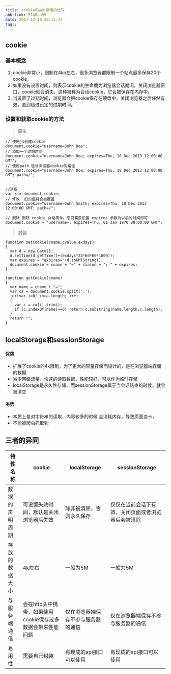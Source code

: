 ```yaml
---
title: cookie和web存储的比较
abbrlink: 5140aa99
date: 2017-12-19 20:11:37
tags:
---
```

## cookie


### 基本概念
1. cookie非常小，限制在4kb左右，很多浏览器都限制一个站点最多保存20个cookie。
2. 如果没有设置时间，则表示cookie的生命期为浏览器会话期间，关闭浏览器窗口，cookie就会消失，这种被称为会话cookie，它会被保存在内存中。
3. 当设置了过期时间，浏览器会把cookie保存在硬盘中，关闭浏览器之后任然有效，直到超过设定的过期时间。
### 设置和获取cookie的方法

> 原生
```
// 使用js创建cookie
document.cookie="username=John Doe";
// 添加一个过期时间
document.cookie="username=John Doe; expires=Thu, 18 Dec 2013 12:00:00 GMT";
// 使用path 告诉浏览器cookie的路径
document.cookie="username=John Doe; expires=Thu, 18 Dec 2013 12:00:00 GMT; path=/";


//读取
var x = document.cookie;
// 修改  旧的值将会被覆盖
document.cookie="username=John Smith; expires=Thu, 18 Dec 2013 12:00:00 GMT; path=/";

// 删除 删除 cookie 非常简单。您只需要设置 expires 参数为以前的时间即可
document.cookie = "username=; expires=Thu, 01 Jan 1970 00:00:00 GMT";
```
> 封装

```
function setCookie(cname,cvalue,exdays)
{
  var d = new Date();
  d.setTime(d.getTime()+(exdays*24*60*60*1000));
  var expires = "expires="+d.toGMTString();
  document.cookie = cname + "=" + cvalue + "; " + expires;
}

function getCookie(cname)
{
  var name = cname + "=";
  var ca = document.cookie.split(';');
  for(var i=0; i<ca.length; i++) 
  {
    var c = ca[i].trim();
    if (c.indexOf(name)==0) return c.substring(name.length,c.length);
  }
  return "";
}
```
## localStorage和sessionStorage 

#### 优势

- 扩展了cookie的4k限制，为了更大的容量存储而设计的，是在浏览器端存储的数据
- 减少网络流量，快速的读取数据，性能较好，可以作为临时存储
- localStorage是永久性存储，而sessionStorage属于当会话结束的时候，就会被清空

#### 劣势 

- 本质上是对字符串的读取，内容较多的时候 会消耗内存，导致页面变卡，
- 不能被爬虫抓取到


## 三者的异同




特性名称|cookie | localStorage | sessionStorage |
---|---|---|---|
数据的声明周期 | 可设置失效时间，默认是关闭浏览器后失效 | 除非被清除，否则永久保存 | 仅仅在当前会话下有效，关闭页面或者浏览器后会被清除 |
存放的数据大小 | 4k左右 | 一般为5M | 一般为5M |
与服务端通信 | 会在http头中携带，如果使用cookie保存过多数据会带来性能问题 | 仅在浏览器端保存不参与服务器的通信 | 仅在浏览器端保存不参与服务器的通信 |
易用性  | 需要自己封装 | 有现成的api接口可以使用 | 有现成的api接口可以使用 |


